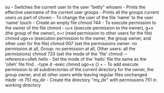 su - Switches the current user to the user "betty"
whoami - Prints the effective username of the current user
groups - Prints all the groups current users us part of
chown - To change the user of the file 'name' to the user 'name' 
touch - Create an empty file
chmod 744 - To execute permission to the owner of the file
chmod - u+x (execute permission to the owner), g+x (the group of the owner), o+r (read permission to other users for the file)
chmod ugo+x (execution permission to the owner, the group owner, and other user for the file)
chmod 007 (set the permissions owner: no permission at all, Group: no permission at all, Other users: all the permissions)
chmod 733 (set the mode of the 'file' 
chmod --reference=olleh hello - Set the mode of the 'hello' file the same as the 'olleh' file
find . -type d -exec chmod ugo+x {} +  -  To add execute permission to all subdirectories of the current directory for the owner, the group owner, and all other users while leaving regular files unchanged
mkdir -m 751 my_dir   -  Create the directory "my_dir" with permissions 751 in working directory
